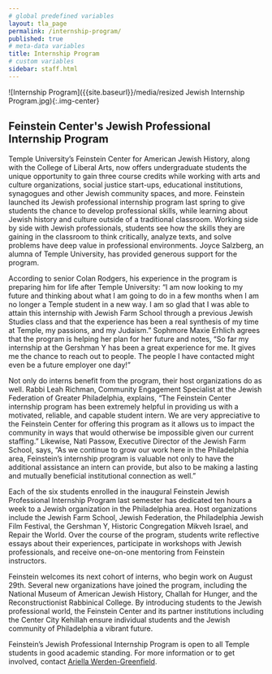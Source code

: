 ```yaml
---
# global predefined variables
layout: tla_page
permalink: /internship-program/
published: true
# meta-data variables
title: Internship Program
# custom variables
sidebar: staff.html
---
```

![Internship Program]({{site.baseurl}}/media/resized Jewish Internship Program.jpg){:.img-center}
## Feinstein Center's Jewish Professional Internship Program
Temple University’s Feinstein Center for American Jewish History, along with the College of Liberal Arts, now offers undergraduate students the unique opportunity to gain three course credits while working with arts and culture organizations, social justice start-ups, educational institutions, synagogues and other Jewish community spaces, and more. Feinstein launched its Jewish professional internship program last spring to give students the chance to develop professional skills, while learning about Jewish history and culture outside of a traditional classroom. Working side by side with Jewish professionals, students see how the skills they are gaining in the classroom to think critically, analyze texts, and solve problems have deep value in professional environments. Joyce Salzberg, an alumna of Temple University, has provided generous support for the program.

According to senior Colan Rodgers, his experience in the program is preparing him for life after Temple University: “I am now looking to my future and thinking about what I am going to do in a few months when I am no longer a Temple student in a new way. I am so glad that I was able to attain this internship with Jewish Farm School through a previous Jewish Studies class and that the experience has been a real synthesis of my time at Temple, my passions, and my Judaism.” Sophmore Maxie Erhlich agrees that the program is helping her plan for her future and notes, “So far my internship at the Gershman Y has been a great experience for me. It gives me the chance to reach out to people. The people I have contacted might even be a future employer one day!”

Not only do interns benefit from the program, their host organizations do as well. Rabbi Leah Richman, Community Engagement Specialist at the Jewish Federation of Greater Philadelphia, explains, “The Feinstein Center internship program has been extremely helpful in providing us with a motivated, reliable, and capable student intern. We are very appreciative to the Feinstein Center for offering this program as it allows us to impact the community in ways that would otherwise be impossible given our current staffing.” Likewise, Nati Passow, Executive Director of the Jewish Farm School, says, “As we continue to grow our work here in the Philadelphia area, Feinstein’s internship program is valuable not only to have the additional assistance an intern can provide, but also to be making a lasting and mutually beneficial institutional connection as well.”

Each of the six students enrolled in the inaugural Feinstein Jewish Professional Internship Program last semester has dedicated ten hours a week to a Jewish organization in the Philadelphia area. Host organizations include the Jewish Farm School, Jewish Federation, the Philadelphia Jewish Film Festival, the Gershman Y, Historic Congregation Mikveh Israel, and Repair the World. Over the course of the program, students write reflective essays about their experiences, participate in workshops with Jewish professionals, and receive one-on-one mentoring from Feinstein instructors.

 Feinstein welcomes its next cohort of interns, who begin work on August 29th. Several new organizations have joined the program, including the National Museum of American Jewish History, Challah for Hunger, and the Reconstructionist Rabbinical College. By introducing students to the Jewish professional world, the Feinstein Center and its partner institutions including the Center City Kehillah ensure individual students and the Jewish community of Philadelphia a vibrant future.

Feinstein’s Jewish Professional Internship Program is open to all Temple students in good academic standing. For more information or to get involved, contact [Ariella Werden-Greenfield](mailto:Ariella.Werden@Temple.edu).
